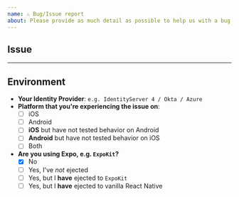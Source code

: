 ```yaml
---
name: ⚠️ Bug/Issue report
about: Please provide as much detail as possible to help us with a bug or issue.
---
```


## Issue

<!-- Please describe your issue here --^ and provide as much detail as you can. -->

---

## Environment

<!-- change `[ ]` to `[x]` to select an option(s) -->
- **Your Identity Provider**: `e.g. IdentityServer 4 / Okta / Azure`
- **Platform that you're experiencing the issue on**:
  - [ ] iOS
  - [ ] Android
  - [ ] **iOS** but have not tested behavior on Android
  - [ ] **Android** but have not tested behavior on iOS
  - [ ] Both
- **Are you using Expo, e.g. `ExpoKit`?**
  - [x] No
  - [ ] Yes, I've _not_ ejected
  - [ ] Yes, but I **have** ejected to `ExpoKit`
  - [ ] Yes, but I **have** ejected to vanilla React Native
